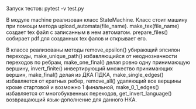 Запуск тестов: pytest -v test.py

В модуле machine реализован класс StateMachine. Класс стоит машину при помощи метода upload_automata(file_name). 
 make_tex(file_name) создает tex файл с записанным в нем автоматом. 
prepare_files() собирает pdf для созданных tex фалов и открывает его.

В классе реализованы методы 
remove_epsilon() убирающий эпсилон переходы, 
make_unique_path() избавляющийся от неоднозначности переходов по ребрам,
make_one_final() делая ровно одну принимающую вершину,
invert_finite() инвертирующий множество принимающих вершин,
make_final() делая из ДКА ПДКА,
make_single_edges() избавляется от кратных ребер,
remove_all() удаляющий все верщины кроме стартовой и возможно 1 финальной,
make_0_1_edges() избавляется от многобуквенных переходов,
get_invert_language() возвращающий язык-дополнение для данного НКА.

